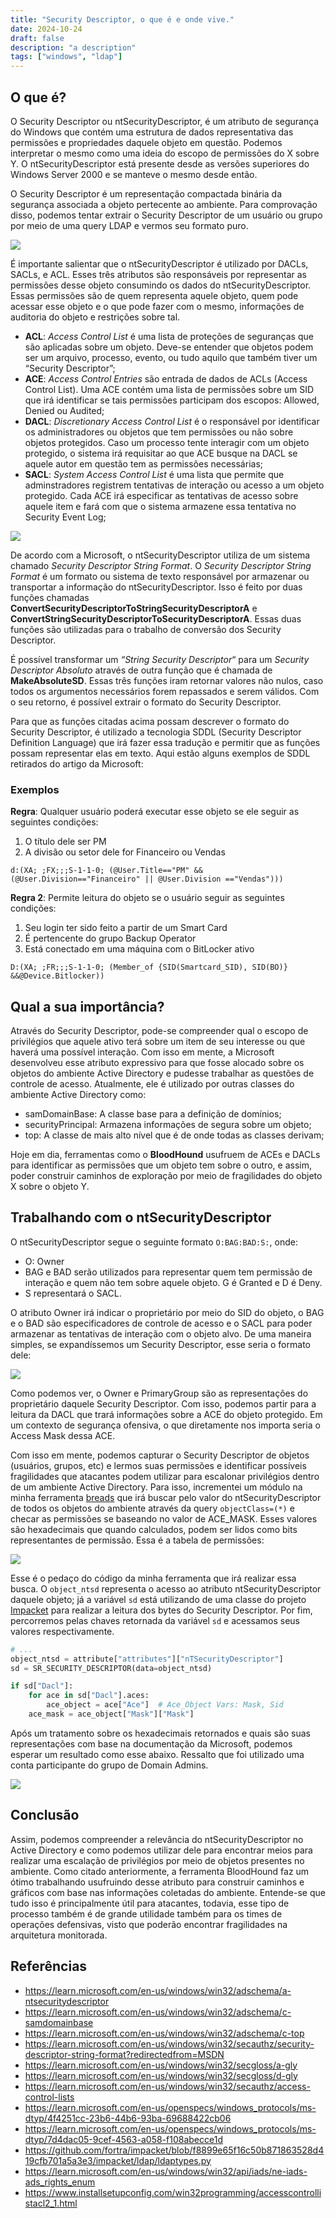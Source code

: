```yaml
---
title: "Security Descriptor, o que é e onde vive."
date: 2024-10-24
draft: false
description: "a description"
tags: ["windows", "ldap"]
---
```


## O que é?
O Security Descriptor ou ntSecurityDescriptor, é um atributo de segurança do Windows que contém uma estrutura de dados representativa das permissões e propriedades daquele objeto em questão. Podemos interpretar o mesmo como uma ideia do escopo de permissões do X sobre Y. O ntSecurityDescriptor está presente desde as versões superiores do Windows Server 2000 e se manteve o mesmo desde então.

O Security Descriptor é um representação compactada binária da segurança associada a objeto pertecente ao ambiente. Para comprovação disso, podemos tentar extrair o Security Descriptor de um usuário ou grupo por meio de uma query LDAP e vermos seu formato puro.

<img src="img/image1.jpg">

É importante salientar que o ntSecurityDescriptor é utilizado por DACLs, SACLs, e ACL. Esses três atributos são responsáveis por representar as permissões desse objeto consumindo os dados do ntSecurityDescriptor. Essas permissões são de quem representa aquele objeto, quem pode acessar esse objeto e o que pode fazer com o mesmo, informações de auditoria do objeto e restrições sobre tal.

- **ACL**: *Access Control List* é uma lista de proteções de seguranças que são aplicadas sobre um objeto. Deve-se entender que objetos podem ser um arquivo, processo, evento, ou tudo aquilo que também tiver um “Security Descriptor”;
- **ACE**: *Access Control Entries* são entrada de dados de ACLs (Access Control List). Uma ACE contém uma lista de permissões sobre um SID que irá identificar se tais permissões participam dos escopos: Allowed, Denied ou Audited;
- **DACL**: *Discretionary Access Control List* é o responsável por identificar os administradores ou objetos que tem permissões ou não sobre objetos protegidos. Caso um processo tente interagir com um objeto protegido, o sistema irá requisitar ao que ACE busque na DACL se aquele autor em questão tem as permissões necessárias;
- **SACL**: *System Access Control List* é uma lista que permite que adminstradores registrem tentativas de interação ou acesso a um objeto protegido. Cada ACE irá especificar as tentativas de acesso sobre aquele item e fará com que o sistema armazene essa tentativa no Security Event Log;

<img src="img/image2.jpg">

De acordo com a Microsoft, o ntSecurityDescriptor utiliza de um sistema chamado *Security Descriptor String Format*. O *Security Descriptor String Format* é um formato ou sistema de texto responsável por armazenar ou transportar a informação do ntSecurityDescriptor. Isso é feito por duas funções chamadas **ConvertSecurityDescriptorToStringSecurityDescriptorA** e **ConvertStringSecurityDescriptorToSecurityDescriptorA**. Essas duas funções são utilizadas para o trabalho de conversão dos Security Descriptor.

É possível transformar um *“String Security Descriptor*“ para um *Security Descriptor Absoluto* através de outra função que é chamada de **MakeAbsoluteSD**. Essas três funções iram retornar valores não nulos, caso todos os argumentos necessários forem repassados e serem válidos. Com o seu retorno, é possível extrair o formato do Security Descriptor.

Para que as funções citadas acima possam descrever o formato do Security Descriptor, é utilizado a tecnologia SDDL (Security Descriptor Definition Language) que irá fazer essa tradução e permitir que as funções possam representar elas em texto. Aqui estão alguns exemplos de SDDL retirados do artigo da Microsoft:

### Exemplos

**Regra**: Qualquer usuário poderá executar esse objeto se ele seguir as seguintes condições:
1. O título dele ser PM
2. A divisão ou setor dele for Financeiro ou Vendas
````
d:(XA; ;FX;;;S-1-1-0; (@User.Title=="PM" && (@User.Division=="Financeiro" || @User.Division =="Vendas")))
````

**Regra 2**: Permite leitura do objeto se o usuário seguir as seguintes condições:
1. Seu login ter sido feito a partir de um Smart Card
2. É pertencente do grupo Backup Operator
3. Está conectado em uma máquina com o BitLocker ativo
````
D:(XA; ;FR;;;S-1-1-0; (Member_of {SID(Smartcard_SID), SID(BO)} &&@Device.Bitlocker))
````

## Qual a sua importância?
Através do Security Descriptor, pode-se compreender qual o escopo de privilégios que aquele ativo terá sobre um item de seu interesse ou que haverá uma possível interação. Com isso em mente, a Microsoft desenvolveu esse atributo expressivo para que fosse alocado sobre os objetos do ambiente Active Directory e pudesse trabalhar as questões de controle de acesso. Atualmente, ele é utilizado por outras classes do ambiente Active Directory como:

- samDomainBase: A classe base para a definição de domínios;
- securityPrincipal: Armazena informações de segura sobre um objeto;
- top: A classe de mais alto nível que é de onde todas as classes derivam;

Hoje em dia, ferramentas como o **BloodHound** usufruem de ACEs e DACLs para identificar as permissões que um objeto tem sobre o outro, e assim, poder construir caminhos de exploração por meio de fragilidades do objeto X sobre o objeto Y.

## Trabalhando com o ntSecurityDescriptor
O ntSecurityDescriptor segue o seguinte formato `O:BAG:BAD:S:`, onde:

- O: Owner
- BAG e BAD serão utilizados para representar quem tem permissão de interação e quem não tem sobre aquele objeto. G é Granted e D é Deny.
- S representará o SACL.

O atributo Owner irá indicar o proprietário por meio do SID do objeto, o BAG e o BAD são especificadores de controle de acesso e o SACL para poder armazenar as tentativas de interação com o objeto alvo. De uma maneira simples, se expandíssemos um Security Descriptor, esse seria o formato dele:

<img src="img/image3.jpg">

Como podemos ver, o Owner e PrimaryGroup são as representações do proprietário daquele Security Descriptor. Com isso, podemos partir para a leitura da DACL que trará informações sobre a ACE do objeto protegido. Em um contexto de segurança ofensiva, o que diretamente nos importa seria o Access Mask dessa ACE.

Com isso em mente, podemos capturar o Security Descriptor de objetos (usuários, grupos, etc) e lermos suas permissões e identificar possíveis fragilidades que atacantes podem utilizar para escalonar privilégios dentro de um ambiente Active Directory. Para isso, incrementei um módulo na minha ferramenta [breads](https://github.com/oppsec/breads) que irá buscar pelo valor do ntSecurityDescriptor de todos os objetos do ambiente através da query `objectClass=(*)` e checar as permissões se baseando no valor de ACE_MASK. Esses valores são hexadecimais que quando calculados, podem ser lidos como bits representantes de permissão. Essa é a tabela de permissões:

<img src="img/image4.jpg">

Esse é o pedaço do código da minha ferramenta que irá realizar essa busca. O `object_ntsd` representa o acesso ao atributo ntSecurityDescriptor daquele objeto; já a variável `sd` está utilizando de uma classe do projeto [Impacket](https://github.com/fortra/impacket) para realizar a leitura dos bytes do Security Descriptor. Por fim, percorremos pelas chaves retornada da variável `sd` e acessamos seus valores respectivamente.

```python
# ...
object_ntsd = attribute["attributes"]["nTSecurityDescriptor"]
sd = SR_SECURITY_DESCRIPTOR(data=object_ntsd)

if sd["Dacl"]:
	for ace in sd["Dacl"].aces:
		ace_object = ace["Ace"]  # Ace_Object Vars: Mask, Sid
    ace_mask = ace_object["Mask"]["Mask"]
```

Após um tratamento sobre os hexadecimais retornados e quais são suas representações com base na documentação da Microsoft, podemos esperar um resultado como esse abaixo. Ressalto que foi utilizado uma conta participante do grupo de Domain Admins.

<img src="img/image5.jpg">

## Conclusão
Assim, podemos compreender a relevância do ntSecurityDescriptor no Active Directory e como podemos utilizar dele para encontrar meios para realizar uma escalação de privilégios por meio de objetos presentes no ambiente.  Como citado anteriormente, a ferramenta BloodHound faz um ótimo trabalhando usufruindo desse atributo para construir caminhos e gráficos com base nas informações coletadas do ambiente. Entende-se que tudo isso é principalmente útil para atacantes, todavia, esse tipo de processo também é de grande utilidade também para os times de operações defensivas, visto que poderão encontrar fragilidades na arquitetura monitorada.

## Referências
- https://learn.microsoft.com/en-us/windows/win32/adschema/a-ntsecuritydescriptor
- https://learn.microsoft.com/en-us/windows/win32/adschema/c-samdomainbase
- https://learn.microsoft.com/en-us/windows/win32/adschema/c-top
- https://learn.microsoft.com/en-us/windows/win32/secauthz/security-descriptor-string-format?redirectedfrom=MSDN
- https://learn.microsoft.com/en-us/windows/win32/secgloss/a-gly
- https://learn.microsoft.com/en-us/windows/win32/secgloss/d-gly
- https://learn.microsoft.com/en-us/windows/win32/secauthz/access-control-lists
- https://learn.microsoft.com/en-us/openspecs/windows_protocols/ms-dtyp/4f4251cc-23b6-44b6-93ba-69688422cb06
- https://learn.microsoft.com/en-us/openspecs/windows_protocols/ms-dtyp/7d4dac05-9cef-4563-a058-f108abecce1d
- https://github.com/fortra/impacket/blob/f8899e65f16c50b871863528d419cfb701a5a3e3/impacket/ldap/ldaptypes.py
- https://learn.microsoft.com/en-us/windows/win32/api/iads/ne-iads-ads_rights_enum
- https://www.installsetupconfig.com/win32programming/accesscontrollistacl2_1.html